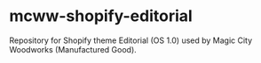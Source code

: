 # mcww-shopify-editorial
Repository for Shopify theme Editorial (OS 1.0) used by Magic City Woodworks (Manufactured Good).
